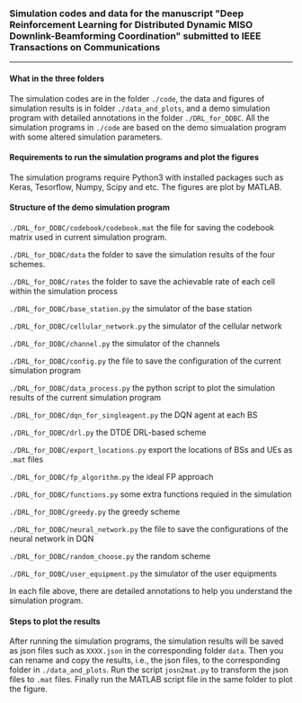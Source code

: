 ### Simulation codes and data for the manuscript "Deep Reinforcement Learning for Distributed Dynamic MISO Downlink-Beamforming Coordination" submitted to IEEE Transactions on Communications
---
#### What in the three folders

The simulation codes are in the folder `./code`, the data and figures of simulation results is in folder `./data_and_plots`, and a demo simulation program with detailed annotations in the folder `./DRL_for_DDBC`. All the simulation programs in `./code` are based on the demo simualation program with some altered simulation parameters.
#### Requirements to run the simulation programs and plot the figures
The simulation programs require Python3 with installed packages such as Keras, Tesorflow, Numpy, Scipy and etc. The figures are plot by MATLAB. 

#### Structure of the demo simulation program
`./DRL_for_DDBC/codebook/codebook.mat` the file for saving the codebook matrix used in current simulation program.

`./DRL_for_DDBC/data` the folder to save the simulation results of the four schemes.

`./DRL_for_DDBC/rates` the folder to save the achievable rate of each cell within the simulation process

`./DRL_for_DDBC/base_station.py` the simulator of the base station

`./DRL_for_DDBC/cellular_network.py` the simulator of the cellular network

`./DRL_for_DDBC/channel.py` the simulator of the channels

`./DRL_for_DDBC/config.py` the file to save the configuration of the current simulation program

`./DRL_for_DDBC/data_process.py` the python script to plot the simulation results of the current simulation program

`./DRL_for_DDBC/dqn_for_singleagent.py` the DQN agent at each BS

`./DRL_for_DDBC/drl.py` the DTDE DRL-based scheme

`./DRL_for_DDBC/export_locations.py` export the locations of BSs and UEs as `.mat` files

`./DRL_for_DDBC/fp_algorithm.py` the ideal FP approach

`./DRL_for_DDBC/functions.py` some extra functions requied in the simulation

`./DRL_for_DDBC/greedy.py` the greedy scheme

`./DRL_for_DDBC/neural_network.py` the file to save the configurations of the neural network in DQN

`./DRL_for_DDBC/random_choose.py` the random scheme

`./DRL_for_DDBC/user_equipment.py` the simulator of the user equipments

In each file above, there are detailed annotations to help you understand the simulation program.
#### Steps to plot the results
After running the simulation programs, the simulation results will be saved as json files such as `XXXX.json` in the corresponding folder `data`. Then you can rename and copy the results, i.e., the json files, to the corresponding folder in `./data_and_plots`. Run the script `josn2mat.py` to transform the json files to `.mat` files. Finally run the MATLAB script file in the same folder to plot the figure.

